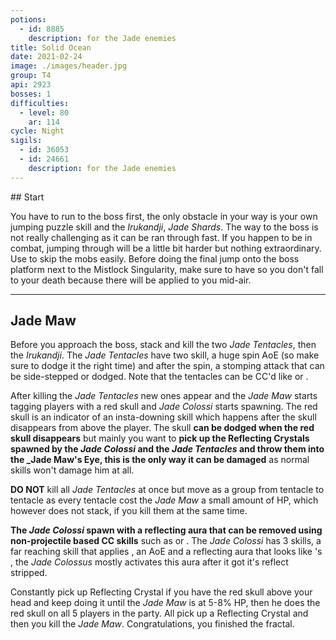 ```yaml
---
potions:
  - id: 8885
    description: for the Jade enemies
title: Solid Ocean
date: 2021-02-24
image: ./images/header.jpg
group: T4
api: 2923
bosses: 1
difficulties:
  - level: 80
    ar: 114
cycle: Night
sigils:
  - id: 36053
  - id: 24661
    description: for the Jade enemies
---
```


<Grid>
<GridItem sm="12">
## Start

You have to run to the boss first, the only obstacle in your way is your own jumping puzzle skill and the _Irukandji_, _Jade Shards_. The way to the boss is not really challenging as it can be ran through fast. If you happen to be in combat, jumping through will be a little bit harder but nothing extraordinary. Use <Effect name="Stealth"/> to skip the mobs easily. Before doing the final jump onto the boss platform next to the Mistlock Singularity, make sure to have <Boon name="Swiftness"/> so you don't fall to your death because there will be <Effect name="Agony"/> applied to you mid-air.
</GridItem>

<GridItem sm="4">

<MDImage src="fractals/solid-ocean/images/start_1.jpg"/>

</GridItem>

<GridItem sm="4">

<MDImage src="fractals/solid-ocean/images/start_2.jpg"/>

</GridItem>

<GridItem sm="4">

<MDImage src="fractals/solid-ocean/images/start_3.jpg"/>

</GridItem>
</Grid>

---

<Grid>
<GridItem sm="12">

## Jade Maw

Before you approach the boss, stack <Boon name="Might"/> and kill the two _Jade Tentacles_, then the _Irukandji_. The _Jade Tentacles_ have two skill, a huge spin AoE (so make sure to dodge it the right time) and after the spin, a stomping attack that can be side-stepped or dodged. Note that the tentacles can be CC'd like <Control name="Stun"/> or <Control name="Daze"/>.

After killing the _Jade Tentacles_ new ones appear and the _Jade Maw_ starts tagging players with a red skull and _Jade Colossi_ starts spawning. The red skull is an indicator of an insta-downing skill which happens after the skull disappears from above the player. The skull **can be dodged when the red skull disappears** but mainly you want to **pick up the Reflecting Crystals spawned by the _Jade Colossi_ and the _Jade Tentacles_ and throw them into the \_Jade Maw's Eye, this is the only way it can be damaged** as normal skills won't damage him at all.

**DO NOT** kill all _Jade Tentacles_ at once but move as a group from tentacle to tentacle as every tentacle cost the _Jade Maw_ a small amount of HP, which however does not stack, if you kill them at the same time.

**The _Jade Colossi_ spawn with a reflecting aura that can be removed using non-projectile based CC skills** such as <Control name="Stun"/> or <Control name="Daze"/>. The _Jade Colossi_ has 3 skills, a far reaching skill that applies <Condition name="Crippled"/>, an AoE <Control name="Knockdown"/> and a reflecting aura that looks like <Specialization name="Elementalist"/>'s <Skill name="Magnetic Aura" profession="Elementalist"/>, the _Jade Colossus_ mostly activates this aura after it got it's reflect stripped.

Constantly pick up Reflecting Crystal if you have the red skull above your head and keep doing it until the _Jade Maw_ is at 5-8% HP, then he does the red skull on all 5 players in the party. All pick up a Reflecting Crystal and then you kill the _Jade Maw_. Congratulations, you finished the fractal.

</GridItem>

</Grid>

<MDImage src="fractals/solid-ocean/images/jade_maw.jpg"/>

